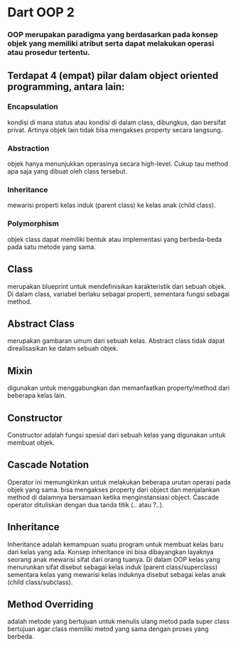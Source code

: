 # Dart OOP 2

### OOP merupakan paradigma yang berdasarkan pada konsep objek yang memiliki atribut serta dapat melakukan operasi atau prosedur tertentu.

## Terdapat 4 (empat) pilar dalam object oriented programming, antara lain:

### Encapsulation

kondisi di mana status atau kondisi di dalam class, dibungkus, dan bersifat privat. Artinya objek
lain tidak bisa mengakses property secara langsung.

### Abstraction

objek hanya menunjukkan operasinya secara high-level. Cukup tau method apa saja yang dibuat oleh
class tersebut.

### Inheritance

mewarisi properti kelas induk (parent class) ke kelas anak (child class).

### Polymorphism

objek class dapat memiliki bentuk atau implementasi yang berbeda-beda pada satu metode yang sama.

## Class

merupakan blueprint untuk mendefinisikan karakteristik dari sebuah objek. Di dalam class, variabel
berlaku sebagai properti, sementara fungsi sebagai method.

## Abstract Class

merupakan gambaran umum dari sebuah kelas. Abstract class tidak dapat direalisasikan ke dalam sebuah
objek.

## Mixin

digunakan untuk menggabungkan dan memanfaatkan property/method dari beberapa kelas lain.

## Constructor

Constructor adalah fungsi spesial dari sebuah kelas yang digunakan untuk membuat objek.

## Cascade Notation

Operator ini memungkinkan untuk melakukan beberapa urutan operasi pada objek yang sama. bisa
mengakses property dari object dan menjalankan method di dalamnya bersamaan ketika menginstansiasi
object. Cascade operator dituliskan dengan dua tanda titik (.. atau ?..).

## Inheritance

Inheritance adalah kemampuan suatu program untuk membuat kelas baru dari kelas yang ada. Konsep
inheritance ini bisa dibayangkan layaknya seorang anak mewarisi sifat dari orang tuanya. Di dalam
OOP kelas yang menurunkan sifat disebut sebagai kelas induk (parent class/superclass) sementara
kelas yang mewarisi kelas induknya disebut sebagai kelas anak (child class/subclass).

## Method Overriding

adalah metode yang bertujuan untuk menulis ulang metod pada super class bertujuan agar class
memiliki metod yang sama dengan proses yang berbeda.
